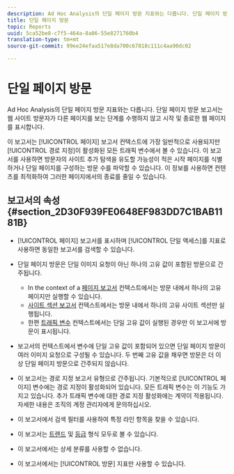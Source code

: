 ```yaml
---
description: Ad Hoc Analysis의 단일 페이지 방문 지표와는 다릅니다. 단일 페이지 방문 보고서는 웹 사이트 방문자가 다른 페이지를 보는 단계를 수행하지 않고 시작 및 종료한 웹 페이지를 표시합니다.
title: 단일 페이지 방문
topic: Reports
uuid: 5ca52be8-c7f5-464a-8a06-55e8271760b4
translation-type: tm+mt
source-git-commit: 99ee24efaa517e8da700c67818c111c4aa90dc02

---
```



# 단일 페이지 방문

Ad Hoc Analysis의 단일 페이지 방문 지표와는 다릅니다. 단일 페이지 방문 보고서는 웹 사이트 방문자가 다른 페이지를 보는 단계를 수행하지 않고 시작 및 종료한 웹 페이지를 표시합니다.

이 보고서는 [!UICONTROL 페이지] 보고서 컨텍스트에 가장 일반적으로 사용되지만 [!UICONTROL 경로 지정]이 활성화된 모든 트래픽 변수에서 볼 수 있습니다. 이 보고서를 사용하면 방문자의 사이트 추가 탐색을 유도할 가능성이 적은 시작 페이지를 식별하거나 단일 페이지를 구성하는 방문 수를 파악할 수 있습니다. 이 정보를 사용하면 컨텐츠를 최적화하여 그러한 페이지에서의 종료를 줄일 수 있습니다.

## 보고서의 속성 {#section_2D30F939FE0648EF983DD7C1BAB1181B}

* [!UICONTROL 페이지] 보고서를 표시하며 [!UICONTROL 단일 액세스]를 지표로 사용하면 동일한 보고서를 검색할 수 있습니다.

* 단일 페이지 방문은 단일 이미지 요청이 아닌 하나의 고유 값이 포함된 방문으로 간주됩니다.

   * In the context of a [페이지 보고서](/help/components/c-variables/dimensionslist/reports-pages.md) 컨텍스트에서는 방문 내에서 하나의 고유 페이지만 실행할 수 있습니다.
   *  [사이트 섹션 보고서](/help/components/c-variables/dimensionslist/reports-site-sections.md) 컨텍스트에서는 방문 내에서 하나의 고유 사이트 섹션만 실행됩니다.
   * 한편 [트래픽 변수](/help/admin/admin/c-traffic-variables/traffic-var.md) 컨텍스트에서는 단일 고유 값이 실행된 경우만 이 보고서에 방문이 표시됩니다.

* 보고서의 컨텍스트에서 변수에 단일 고유 값이 포함되어 있으면 단일 페이지 방문이 여러 이미지 요청으로 구성될 수 있습니다. 두 번째 고유 값을 채우면 방문은 더 이상 단일 페이지 방문으로 간주되지 않습니다.
* 이 보고서는 경로 지정 보고서 유형으로 간주됩니다. 기본적으로 [!UICONTROL 페이지] 변수에는 경로 지정이 활성화되어 있습니다. 모든 트래픽 변수는 이 기능도 가지고 있습니다. 추가 트래픽 변수에 대한 경로 지정 활성화에는 계약이 적용됩니다. 자세한 내용은 조직의 계정 관리자에게 문의하십시오.
* 이 보고서에서 검색 필터를 사용하여 특정 라인 항목을 찾을 수 있습니다.
* 이 보고서는 [트렌드](/help/components/c-variables/dimensionslist/reports-types.md) 및 [등급](/help/components/c-variables/dimensionslist/reports-types.md) 형식 모두로 볼 수 있습니다.

* 이 보고서에서는 상세 분류를 사용할 수 없습니다.
* 이 보고서에서는 [!UICONTROL 방문] 지표만 사용할 수 있습니다.

